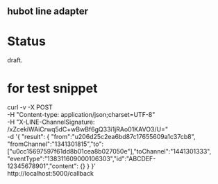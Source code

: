 hubot line adapter
--

# Status

draft.

# for test snippet

curl -v -X POST \
-H "Content-type: application/json;charset=UTF-8" \
-H "X-LINE-ChannelSignature: /xZcekiWAiCrwq5dC+wBwBf6gQ33i1jRAo01KAVO3/U=" \
 -d '{ "result": { "from":"u206d25c2ea6bd87c17655609a1c37cb8", "fromChannel":"1341301815","to":["u0cc15697597f61dd8b01cea8b027050e"],"toChannel":"1441301333",  "eventType":"138311609000106303","id":"ABCDEF-12345678901","content": {} } }' \
 http://localhost:5000/callback

